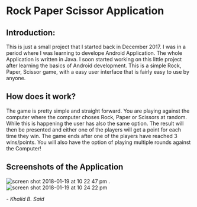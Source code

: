 # Rock Paper Scissor Application 

## Introduction: 

This is just a small project that I started back in December 2017. I was in a period where I was
learning to develope Android Application. The whole Application is written in Java. 
I soon started working on this little project after learning the basics of Android development.
This is a simple Rock, Paper, Scissor game, with a easy user interface that is fairly easy to use 
by anyone. 

## How does it work? 

The game is pretty simple and straight forward. You are playing against 
the computer where the computer choses Rock, Paper or Scissors at random. 
While this is happening the user has also the same option. The result will then be presented
and either one of the players will get a point for each time they win. 
The game ends after one of the players have reached 3 wins/points. You will also have the option
of playing multiple rounds against the Computer! 



## Screenshots of the Application 
![screen shot 2018-01-19 at 10 22 47 pm](https://user-images.githubusercontent.com/11196323/35172303-5e4940b0-fd67-11e7-8bb7-a867aa1d4ba6.png) .  ![screen shot 2018-01-19 at 10 24 22 pm](https://user-images.githubusercontent.com/11196323/35172383-bdb1dc88-fd67-11e7-8993-6ef120178ea5.png)




*- Khalid B. Said*
